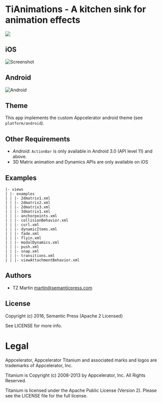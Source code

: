 # TiAnimations - A kitchen sink for animation effects

![](https://api.monosnap.com/rpc/file/download?id=Cf03iMWx6xJMAT3kzzmkex8iz5vxE3)

## iOS

![Screenshot](https://monosnap.com/file/cQkc0OrHaWNWA7GHUiD05VPoFb3Arl.png)

## Android

![Android](https://monosnap.com/file/FJUELLyA8QbIzPLB1w8q5YFivLEhhA.png)

## Theme

This app implements the custom Appcelerator android theme (see `platform/android`).

## Other Requirements

- *Android*: `ActionBar` is only available in Android 3.0 (API level 11) and above.
- 3D Matrix animation and Dynamics APIs are only available on iOS

## Examples

```
|- views
| |- examples
| | |- 2dmatrix1.xml
| | |- 2dmatrix2.xml
| | |- 2dmatrix3.xml
| | |- 3dmatrix1.xml
| | |- anchorpoints.xml
| | |- collisionBehavior.xml
| | |- curl.xml
| | |- dynamicItems.xml
| | |- fade.xml
| | |- flyin.xml
| | |- modalDynamics.xml
| | |- push.xml
| | |- snap.xml
| | |- transitions.xml
| | |- viewAttachmentBehavior.xml
```

## Authors

- TZ Martin <martin@semanticpress.com>

## License

Copyright (c) 2016, Semantic Press (Apache 2 Licensed)

See LICENSE for more info.

# Legal

Appcelerator, Appcelerator Titanium and associated marks and logos are
trademarks of Appcelerator, Inc.

Titanium is Copyright (c) 2008-2013 by Appcelerator, Inc. All Rights Reserved.

Titanium is licensed under the Apache Public License (Version 2). Please
see the LICENSE file for the full license.
